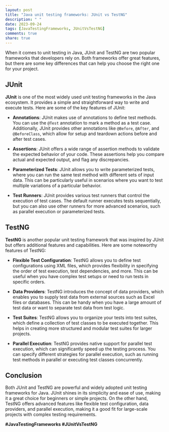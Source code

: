 ```yaml
---
layout: post
title: "Java unit testing frameworks: JUnit vs TestNG"
description: " "
date: 2023-09-24
tags: [JavaTestingFrameworks, JUnitVsTestNG]
comments: true
share: true
---
```


When it comes to unit testing in Java, JUnit and TestNG are two popular frameworks that developers rely on. Both frameworks offer great features, but there are some key differences that can help you choose the right one for your project.

## JUnit

**JUnit** is one of the most widely used unit testing frameworks in the Java ecosystem. It provides a simple and straightforward way to write and execute tests. Here are some of the key features of JUnit:

- **Annotations**: JUnit makes use of annotations to define test methods. You can use the `@Test` annotation to mark a method as a test case. Additionally, JUnit provides other annotations like `@Before`, `@After`, and `@BeforeClass`, which allow for setup and teardown actions before and after test cases.

- **Assertions**: JUnit offers a wide range of assertion methods to validate the expected behavior of your code. These assertions help you compare actual and expected output, and flag any discrepancies.

- **Parameterized Tests**: JUnit allows you to write parameterized tests, where you can run the same test method with different sets of input data. This can be particularly useful in scenarios where you want to test multiple variations of a particular behavior.

- **Test Runners**: JUnit provides various test runners that control the execution of test cases. The default runner executes tests sequentially, but you can also use other runners for more advanced scenarios, such as parallel execution or parameterized tests.

## TestNG

**TestNG** is another popular unit testing framework that was inspired by JUnit but offers additional features and capabilities. Here are some noteworthy features of TestNG:

- **Flexible Test Configuration**: TestNG allows you to define test configurations using XML files, which provides flexibility in specifying the order of test execution, test dependencies, and more. This can be useful when you have complex test setups or need to run tests in specific orders.

- **Data Providers**: TestNG introduces the concept of data providers, which enables you to supply test data from external sources such as Excel files or databases. This can be handy when you have a large amount of test data or want to separate test data from test logic.

- **Test Suites**: TestNG allows you to organize your tests into test suites, which define a collection of test classes to be executed together. This helps in creating more structured and modular test suites for larger projects.

- **Parallel Execution**: TestNG provides native support for parallel test execution, which can significantly speed up the testing process. You can specify different strategies for parallel execution, such as running test methods in parallel or executing test classes concurrently.

## Conclusion

Both JUnit and TestNG are powerful and widely adopted unit testing frameworks for Java. JUnit shines in its simplicity and ease of use, making it a great choice for beginners or simple projects. On the other hand, TestNG offers advanced features like flexible test configuration, data providers, and parallel execution, making it a good fit for large-scale projects with complex testing requirements.

**#JavaTestingFrameworks #JUnitVsTestNG**